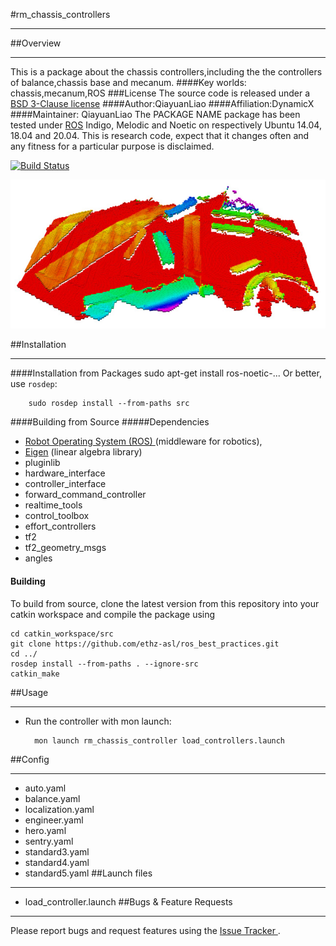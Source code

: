 #rm_chassis_controllers
***
##Overview
***
This is a package about the chassis controllers,including the the controllers of balance,chassis base and mecanum.
####Key worlds:
chassis,mecanum,ROS
###License
The source code is released under a [ BSD 3-Clause license](http://192.168.0.100:7070/dynamicx/rm_gimbal_controllers/-/blob/master/LICENSE)
####Author:QiayuanLiao
####Affiliation:DynamicX
####Maintainer: QiayuanLiao
The PACKAGE NAME package has been tested under [ROS](https://www.ros.org/) Indigo, Melodic and Noetic on respectively Ubuntu 14.04, 18.04 and
20.04. This is research code, expect that it changes often and any fitness for a particular purpose is disclaimed.

[![Build Status](http://rsl-ci.ethz.ch/buildStatus/icon?job=ros_best_practices)](http://rsl-ci.ethz.ch/job/ros_best_practices/)

![Example image](doc/example.jpg)

[comment]: <> (### Publications)

[comment]: <> (If you use this work in an academic context, please cite the following publication&#40;s&#41;:)

[comment]: <> (* P. Fankhauser, M. Bloesch, C. Gehring, M. Hutter, and R. Siegwart: **PAPER TITLE**. IEEE/RSJ International Conference)

[comment]: <> (  on Intelligent Robots and Systems &#40;IROS&#41;, 2015. &#40;[PDF]&#40;http://dx.doi.org/10.3929/ethz-a-010173654&#41;&#41;)

[comment]: <> (        @inproceedings{Fankhauser2015,)

[comment]: <> (            author = {Fankhauser, P\'{e}ter and Hutter, Marco},)

[comment]: <> (            booktitle = {IEEE/RSJ International Conference on Intelligent Robots and Systems &#40;IROS&#41;},)

[comment]: <> (            title = {{PAPER TITLE}},)

[comment]: <> (            publisher = {IEEE},)

[comment]: <> (            year = {2015})

[comment]: <> (        })

##Installation
***
####Installation from Packages
        sudo apt-get install ros-noetic-...
Or better, use `rosdep`:

        sudo rosdep install --from-paths src
####Building from Source
#####Dependencies
* [Robot Operating System (ROS) ](http://wiki.ros.org/) (middleware for robotics),
* [Eigen](https://eigen.tuxfamily.org/index.php?title=Main_Page) (linear algebra library)
* pluginlib
* hardware_interface
* controller_interface
* forward_command_controller
* realtime_tools
* control_toolbox
* effort_controllers
* tf2
* tf2_geometry_msgs
* angles

#### Building

To build from source, clone the latest version from this repository into your catkin workspace and compile the package
using

	cd catkin_workspace/src
	git clone https://github.com/ethz-asl/ros_best_practices.git
	cd ../
	rosdep install --from-paths . --ignore-src
	catkin_make


##Usage
***
* Run the controller with mon launch:

        mon launch rm_chassis_controller load_controllers.launch
##Config
***
* auto.yaml
* balance.yaml
* localization.yaml
* engineer.yaml
* hero.yaml
* sentry.yaml
* standard3.yaml
* standard4.yaml
* standard5.yaml
##Launch files
***
* load_controller.launch
##Bugs & Feature Requests
***
Please report bugs and request features using the [Issue Tracker
](https://github.com/gdut-dynamic-x/rm_template/issues).